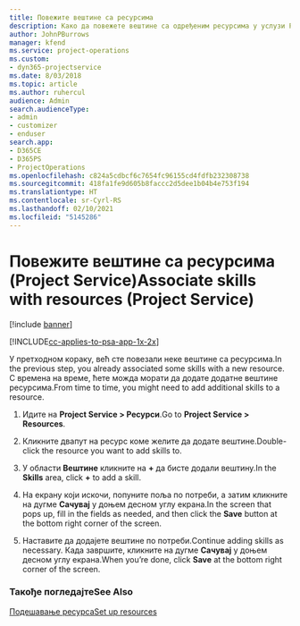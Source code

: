 ```yaml
---
title: Повежите вештине са ресурсима
description: Како да повежете вештине са одређеним ресурсима у услузи Project Service
author: JohnPBurrows
manager: kfend
ms.service: project-operations
ms.custom:
- dyn365-projectservice
ms.date: 8/03/2018
ms.topic: article
ms.author: ruhercul
audience: Admin
search.audienceType:
- admin
- customizer
- enduser
search.app:
- D365CE
- D365PS
- ProjectOperations
ms.openlocfilehash: c824a5cdbcf6c7654fc96155cd4fdfb232308738
ms.sourcegitcommit: 418fa1fe9d605b8faccc2d5dee1b04b4e753f194
ms.translationtype: HT
ms.contentlocale: sr-Cyrl-RS
ms.lasthandoff: 02/10/2021
ms.locfileid: "5145286"
---
```

# <a name="associate-skills-with-resources-project-service"></a><span data-ttu-id="ec947-103">Повежите вештине са ресурсима (Project Service)</span><span class="sxs-lookup"><span data-stu-id="ec947-103">Associate skills with resources (Project Service)</span></span>

[!include [banner](../includes/psa-now-project-operations.md)]

[!INCLUDE[cc-applies-to-psa-app-1x-2x](../includes/cc-applies-to-psa-app-1x-2x.md)]

<span data-ttu-id="ec947-104">У претходном кораку, већ сте повезали неке вештине са ресурсима.</span><span class="sxs-lookup"><span data-stu-id="ec947-104">In the previous step, you already associated some skills with  a new resource.</span></span> <span data-ttu-id="ec947-105">С времена на време, ћете можда морати да додате додатне вештине ресурсима.</span><span class="sxs-lookup"><span data-stu-id="ec947-105">From time to time, you might need to add additional skills to a resource.</span></span>  
  
1.  <span data-ttu-id="ec947-106">Идите на **Project Service > Ресурси**.</span><span class="sxs-lookup"><span data-stu-id="ec947-106">Go to **Project Service > Resources**.</span></span>  
  
2.  <span data-ttu-id="ec947-107">Кликните двапут на ресурс коме желите да додате вештине.</span><span class="sxs-lookup"><span data-stu-id="ec947-107">Double-click the resource you want to add skills to.</span></span>  
  
3.  <span data-ttu-id="ec947-108">У области **Вештине** кликните на **+** да бисте додали вештину.</span><span class="sxs-lookup"><span data-stu-id="ec947-108">In the **Skills** area, click **+** to add a skill.</span></span>  
  
4.  <span data-ttu-id="ec947-109">На екрану који искочи, попуните поља по потреби, а затим кликните на дугме **Сачувај** у доњем десном углу екрана.</span><span class="sxs-lookup"><span data-stu-id="ec947-109">In the screen that pops up, fill in the fields as needed, and then click the **Save** button at the bottom right corner of the screen.</span></span>  
  
5.  <span data-ttu-id="ec947-110">Наставите да додајете вештине по потреби.</span><span class="sxs-lookup"><span data-stu-id="ec947-110">Continue adding skills as necessary.</span></span> <span data-ttu-id="ec947-111">Када завршите, кликните на дугме **Сачувај** у доњем десном углу екрана.</span><span class="sxs-lookup"><span data-stu-id="ec947-111">When you’re done, click **Save** at the bottom right corner of the screen.</span></span>  
  
### <a name="see-also"></a><span data-ttu-id="ec947-112">Такође погледајте</span><span class="sxs-lookup"><span data-stu-id="ec947-112">See Also</span></span>  
 [<span data-ttu-id="ec947-113">Подешавање ресурса</span><span class="sxs-lookup"><span data-stu-id="ec947-113">Set up resources</span></span>](../psa/set-up-resources.md)
